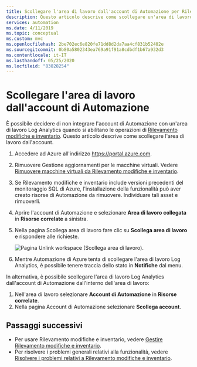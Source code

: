 ```yaml
---
title: Scollegare l'area di lavoro dall'account di Automazione per Rilevamento modifiche e inventario
description: Questo articolo descrive come scollegare un'area di lavoro Log Analytics dall'account di Automazione per Rilevamento modifiche e inventario
services: automation
ms.date: 4/11/2019
ms.topic: conceptual
ms.custom: mvc
ms.openlocfilehash: 2be702ec6e820fe71dd8d2da7aa4cf831b52402e
ms.sourcegitcommit: 0b80a5802343ea769a91f91a8cdbdf1b67a932d3
ms.contentlocale: it-IT
ms.lasthandoff: 05/25/2020
ms.locfileid: "83828254"
---
```

# <a name="unlink-workspace-from-automation-account"></a>Scollegare l'area di lavoro dall'account di Automazione

È possibile decidere di non integrare l'account di Automazione con un'area di lavoro Log Analytics quando si abilitano le operazioni di [Rilevamento modifiche e inventario](change-tracking.md). Questo articolo descrive come scollegare l'area di lavoro dall'account.

1. Accedere ad Azure all'indirizzo https://portal.azure.com.

2. Rimuovere Gestione aggiornamenti per le macchine virtuali. Vedere [Rimuovere macchine virtuali da Rilevamento modifiche e inventario](automation-remove-vms-from-change-tracking.md).

3. Se Rilevamento modifiche e inventario include versioni precedenti del monitoraggio SQL di Azure, l'installazione della funzionalità può aver creato risorse di Automazione da rimuovere. Individuare tali asset e rimuoverli.

4. Aprire l'account di Automazione e selezionare **Area di lavoro collegata** in **Risorse correlate** a sinistra.

5. Nella pagina Scollega area di lavoro fare clic su **Scollega area di lavoro** e rispondere alle richieste.

   ![Pagina Unlink workspace (Scollega area di lavoro)](media/automation-unlink-workspace-change-tracking/automation-unlink-workspace-blade.png).

6. Mentre Automazione di Azure tenta di scollegare l'area di lavoro Log Analytics, è possibile tenere traccia dello stato in **Notifiche** dal menu.

In alternativa, è possibile scollegare l'area di lavoro Log Analytics dall'account di Automazione dall'interno dell'area di lavoro:

1. Nell'area di lavoro selezionare **Account di Automazione** in **Risorse correlate**. 
2. Nella pagina Account di Automazione selezionare **Scollega account**.

## <a name="next-steps"></a>Passaggi successivi

* Per usare Rilevamento modifiche e inventario, vedere [Gestire Rilevamento modifiche e inventario](change-tracking-file-contents.md).
* Per risolvere i problemi generali relativi alla funzionalità, vedere [Risolvere i problemi relativi a Rilevamento modifiche e inventario](troubleshoot/change-tracking.md).
